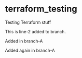 # terraform_testing
Testing Terraform stuff

This is line-2 added to branch. 

Added in branch-A

Added again in branch-A
